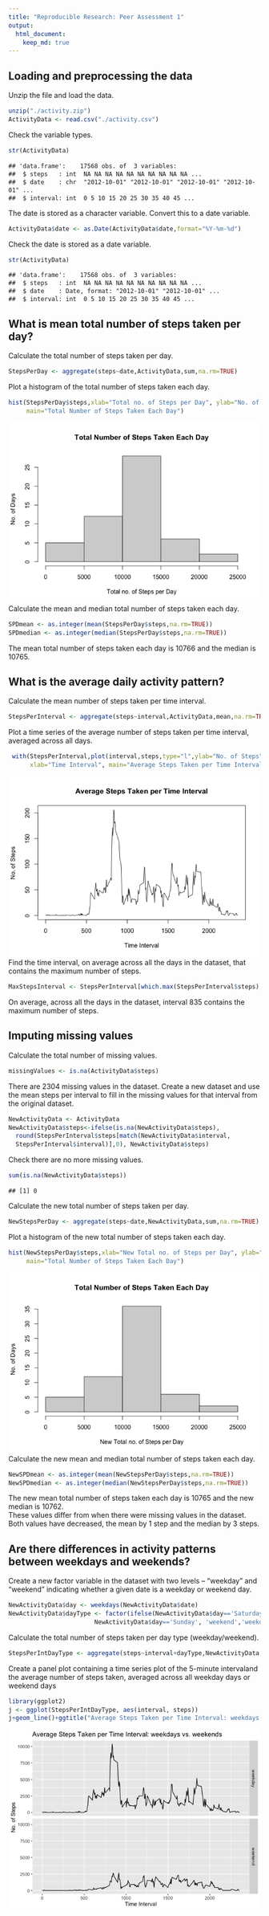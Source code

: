 ```yaml
---
title: "Reproducible Research: Peer Assessment 1"
output: 
  html_document:
    keep_md: true
---
```



## Loading and preprocessing the data
Unzip the file and load the data.

```r
unzip("./activity.zip")
ActivityData <- read.csv("./activity.csv")
```
Check the variable types.

```r
str(ActivityData)
```

```
## 'data.frame':	17568 obs. of  3 variables:
##  $ steps   : int  NA NA NA NA NA NA NA NA NA NA ...
##  $ date    : chr  "2012-10-01" "2012-10-01" "2012-10-01" "2012-10-01" ...
##  $ interval: int  0 5 10 15 20 25 30 35 40 45 ...
```
The date is stored as a character variable. Convert this to a date variable.

```r
ActivityData$date <- as.Date(ActivityData$date,format="%Y-%m-%d")
```
Check the date is stored as a date variable.

```r
str(ActivityData)
```

```
## 'data.frame':	17568 obs. of  3 variables:
##  $ steps   : int  NA NA NA NA NA NA NA NA NA NA ...
##  $ date    : Date, format: "2012-10-01" "2012-10-01" ...
##  $ interval: int  0 5 10 15 20 25 30 35 40 45 ...
```

## What is mean total number of steps taken per day?
Calculate the total number of steps taken per day.

```r
StepsPerDay <- aggregate(steps~date,ActivityData,sum,na.rm=TRUE)
```
Plot a histogram of the total number of steps taken each day.

```r
hist(StepsPerDay$steps,xlab="Total no. of Steps per Day", ylab="No. of Days",
     main="Total Number of Steps Taken Each Day")
```

![](PA1_template_files/figure-html/unnamed-chunk-6-1.png)<!-- -->
Calculate the mean and median total number of steps taken each day.

```r
SPDmean <- as.integer(mean(StepsPerDay$steps,na.rm=TRUE))
SPDmedian <- as.integer(median(StepsPerDay$steps,na.rm=TRUE))
```
The mean total number of steps taken each day is 10766 and the median is 
10765.

## What is the average daily activity pattern?
Calculate the mean number of steps taken per time interval.

```r
StepsPerInterval <- aggregate(steps~interval,ActivityData,mean,na.rm=TRUE)
```
Plot a time series of the average number of steps taken per time interval,
 averaged across all days.

```r
 with(StepsPerInterval,plot(interval,steps,type="l",ylab="No. of Steps",
      xlab="Time Interval", main="Average Steps Taken per Time Interval"))
```

![](PA1_template_files/figure-html/unnamed-chunk-9-1.png)<!-- -->
Find the time interval, on average across all the days in the dataset, that 
contains the maximum number of steps.

```r
MaxStepsInterval <- StepsPerInterval[which.max(StepsPerInterval$steps),1]
```
On average, across all the days in the dataset, interval 835 
contains the maximum number of steps.

## Imputing missing values
Calculate the total number of missing values.

```r
missingValues <- is.na(ActivityData$steps)
```
There are 2304 missing values in the dataset.
Create a new dataset and use the mean steps per interval to fill in the missing 
values for that interval from the original dataset.

```r
NewActivityData <- ActivityData
NewActivityData$steps<-ifelse(is.na(NewActivityData$steps),
  round(StepsPerInterval$steps[match(NewActivityData$interval, 
  StepsPerInterval$interval)],0), NewActivityData$steps)
```
Check there are no more missing values.

```r
sum(is.na(NewActivityData$steps))
```

```
## [1] 0
```
Calculate the new total number of steps taken per day.

```r
NewStepsPerDay <- aggregate(steps~date,NewActivityData,sum,na.rm=TRUE)
```
Plot a histogram of the new total number of steps taken each day.

```r
hist(NewStepsPerDay$steps,xlab="New Total no. of Steps per Day", ylab="No. of Days",
     main="Total Number of Steps Taken Each Day")
```

![](PA1_template_files/figure-html/unnamed-chunk-15-1.png)<!-- -->
Calculate the new mean and median total number of steps taken each day.

```r
NewSPDmean <- as.integer(mean(NewStepsPerDay$steps,na.rm=TRUE))
NewSPDmedian <- as.integer(median(NewStepsPerDay$steps,na.rm=TRUE))
```
The new mean total number of steps taken each day is 10765 and the new 
median is 10762.   
These values differ from when there were missing values in the dataset. Both 
values have decreased, the mean by 1 step and the median by 3 steps.

## Are there differences in activity patterns between weekdays and weekends?
Create a new factor variable in the dataset with two levels – “weekday” and “weekend” indicating whether a given date is a weekday or weekend day.

```r
NewActivityData$day <- weekdays(NewActivityData$date)
NewActivityData$dayType <- factor(ifelse(NewActivityData$day=='Saturday' | 
                        NewActivityData$day=='Sunday', 'weekend','weekday'))
```
Calculate the total number of steps taken per day type (weekday/weekend).

```r
StepsPerIntDayType <- aggregate(steps~interval+dayType,NewActivityData,sum,na.rm=TRUE)
```
Create a panel plot containing a time series plot of the 5-minute intervaland 
the average number of steps taken, averaged across all weekday days or weekend days

```r
library(ggplot2)
j <- ggplot(StepsPerIntDayType, aes(interval, steps))
j+geom_line()+ggtitle("Average Steps Taken per Time Interval: weekdays vs. weekends")+xlab("Time Interval")+ylab("No. of Steps")+facet_grid(dayType ~ .)
```

![](PA1_template_files/figure-html/unnamed-chunk-19-1.png)<!-- -->
